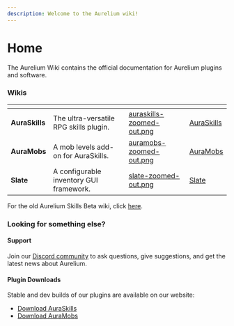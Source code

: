 ```yaml
---
description: Welcome to the Aurelium wiki!
---
```


# Home

The Aurelium Wiki contains the official documentation for Aurelium plugins and software.

### Wikis

<table data-view="cards"><thead><tr><th></th><th></th><th data-hidden data-card-cover data-type="files"></th><th data-hidden data-card-target data-type="content-ref"></th></tr></thead><tbody><tr><td><strong>AuraSkills</strong></td><td>The ultra-versatile RPG skills plugin.</td><td><a href=".gitbook/assets/auraskills-zoomed-out.png">auraskills-zoomed-out.png</a></td><td><a href="https://app.gitbook.com/o/-Mf1Cqap-T455k8cLLbf/s/bg3Pz6yyAsvWyzstdFCd/">AuraSkills</a></td></tr><tr><td><strong>AuraMobs</strong></td><td>A mob levels add-on for AuraSkills.</td><td><a href=".gitbook/assets/auramobs-zoomed-out.png">auramobs-zoomed-out.png</a></td><td><a href="https://app.gitbook.com/o/-Mf1Cqap-T455k8cLLbf/s/dHKSCRfYWHejkCzRWp8x/">AuraMobs</a></td></tr><tr><td><strong>Slate</strong></td><td>A configurable inventory GUI framework.</td><td><a href=".gitbook/assets/slate-zoomed-out.png">slate-zoomed-out.png</a></td><td><a href="https://app.gitbook.com/o/-Mf1Cqap-T455k8cLLbf/s/20NRRZnH0xxoDaR57bRl/">Slate</a></td></tr></tbody></table>

For the old Aurelium Skills Beta wiki, click [here](https://app.gitbook.com/o/-Mf1Cqap-T455k8cLLbf/s/-Mf1ApP15HhRtnWXpe0T/).

### Looking for something else?

#### Support

Join our [Discord community](https://discord.gg/Bh2EZfB) to ask questions, give suggestions, and get the latest news about Aurelium.

#### Plugin Downloads

Stable and dev builds of our plugins are available on our website:

* [Download AuraSkills](https://aurelium.dev/auraskills/download)
* [Download AuraMobs](https://aurelium.dev/auramobs/download)

